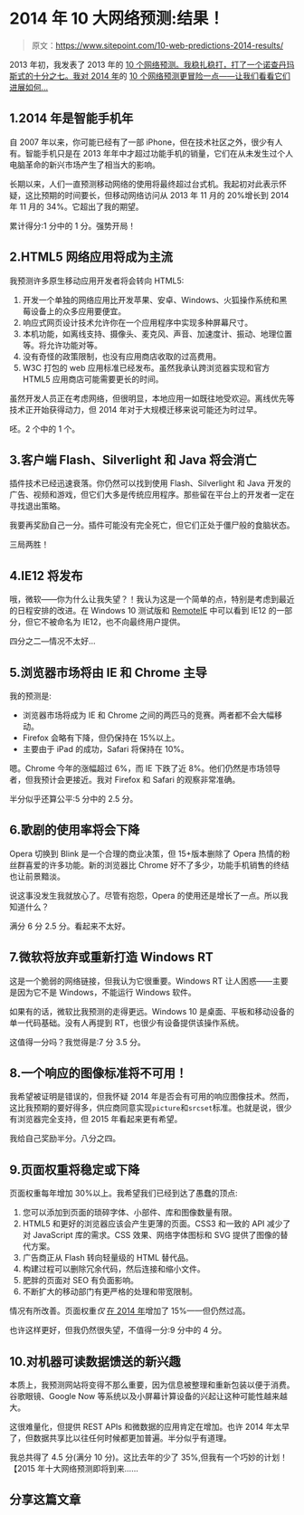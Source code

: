 # 2014 年 10 大网络预测:结果！

> 原文：<https://www.sitepoint.com/10-web-predictions-2014-results/>

2013 年初，我发表了 2013 年的 [10 个网络预测。我稳扎稳打，打了一个诺查丹玛斯式的十分之七。我对 2014 年](/2013-web-predictions/)的 [10 个网络预测更冒险一点——让我们看看它们进展如何…](/10-web-predictions-2014/)

## 1.2014 年是智能手机年

自 2007 年以来，你可能已经有了一部 iPhone，但在技术社区之外，很少有人有。智能手机只是在 2013 年年中才超过功能手机的销量，它们在从未发生过个人电脑革命的新兴市场产生了相当大的影响。

长期以来，人们一直预测移动网络的使用将最终超过台式机。我起初对此表示怀疑，这比预期的时间要长，但移动网络访问从 2013 年 11 月的 20%增长到 2014 年 11 月的 34%。它超出了我的期望。

累计得分:1 分中的 1 分。强势开局！

## 2.HTML5 网络应用将成为主流

我预测许多原生移动应用开发者将会转向 HTML5:

1.  开发一个单独的网络应用比开发苹果、安卓、Windows、火狐操作系统和黑莓设备上的众多应用要便宜。
2.  响应式网页设计技术允许你在一个应用程序中实现多种屏幕尺寸。
3.  本机功能，如离线支持、摄像头、麦克风、声音、加速度计、振动、地理位置等。将允许功能对等。
4.  没有奇怪的政策限制，也没有应用商店收取的过高费用。
5.  W3C 打包的 web 应用标准已经发布。虽然我承认跨浏览器实现和官方 HTML5 应用商店可能需要更长的时间。

虽然开发人员正在考虑网络，但很明显，本地应用一如既往地受欢迎。离线优先等技术正开始获得动力，但 2014 年对于大规模迁移来说可能还为时过早。

呸。2 个中的 1 个。

## 3.客户端 Flash、Silverlight 和 Java 将会消亡

插件技术已经迅速衰落。你仍然可以找到使用 Flash、Silverlight 和 Java 开发的广告、视频和游戏，但它们大多是传统应用程序。那些留在平台上的开发者一定在寻找退出策略。

我要再奖励自己一分。插件可能没有完全死亡，但它们正处于僵尸般的食脑状态。

三局两胜！

## 4.IE12 将发布

哦，微软——你为什么让我失望？！我认为这是一个简单的点，特别是考虑到最近的日程安排的改进。在 Windows 10 测试版和 [RemoteIE](/easy-internet-explorer-testing-remoteie/) 中可以看到 IE12 的一部分，但它不被命名为 IE12，也不向最终用户提供。

四分之二—情况不太好…

## 5.浏览器市场将由 IE 和 Chrome 主导

我的预测是:

*   浏览器市场将成为 IE 和 Chrome 之间的两匹马的竞赛。两者都不会大幅移动。
*   Firefox 会略有下降，但仍保持在 15%以上。
*   主要由于 iPad 的成功，Safari 将保持在 10%。

嗯。Chrome 今年的涨幅超过 6%，而 IE 下跌了近 8%。他们仍然是市场领导者，但我预计会更接近。我对 Firefox 和 Safari 的观察非常准确。

半分似乎还算公平:5 分中的 2.5 分。

## 6.歌剧的使用率将会下降

Opera 切换到 Blink 是一个合理的商业决策，但 15+版本删除了 Opera 热情的粉丝群喜爱的许多功能。新的浏览器比 Chrome 好不了多少，功能手机销售的终结也让前景黯淡。

说这事没发生我就放心了。尽管有抱怨，Opera 的使用还是增长了一点。所以我知道什么？

满分 6 分 2.5 分。看起来不太好。

## 7.微软将放弃或重新打造 Windows RT

这是一个脆弱的网络链接，但我认为它很重要。Windows RT 让人困惑——主要是因为它不是 Windows，不能运行 Windows 软件。

如果有的话，微软比我预测的走得更远。Windows 10 是桌面、平板和移动设备的单一代码基础。没有人再提到 RT，也很少有设备提供该操作系统。

这值得一分吗？我觉得是:7 分 3.5 分。

## 8.一个响应的图像标准将不可用！

我希望被证明是错误的，但我怀疑 2014 年是否会有可用的响应图像技术。然而，这比我预期的要好得多，供应商同意实现`picture`和`srcset`标准。也就是说，很少有浏览器完全支持，但 2015 年看起来更有希望。

我给自己奖励半分。八分之四。

## 9.页面权重将稳定或下降

页面权重每年增加 30%以上。我希望我们已经到达了愚蠢的顶点:

1.  您可以添加到页面的琐碎字体、小部件、库和图像数量有限。
2.  HTML5 和更好的浏览器应该会产生更薄的页面。CSS3 和一致的 API 减少了对 JavaScript 库的需求。CSS 效果、网络字体图标和 SVG 提供了图像的替代方案。
3.  广告商正从 Flash 转向轻量级的 HTML 替代品。
4.  构建过程可以删除冗余代码，然后连接和缩小文件。
5.  肥胖的页面对 SEO 有负面影响。
6.  不断扩大的移动部门有更严格的处理和带宽限制。

情况有所改善。页面权重*仅* [在 2014 年](/average-page-weight-increases-15-2014/)增加了 15%——但仍然过高。

也许这样更好，但我仍然很失望，不值得一分:9 分中的 4 分。

## 10.对机器可读数据馈送的新兴趣

本质上，我预测网站将变得不那么重要，因为信息被整理和重新包装以便于消费。谷歌眼镜、Google Now 等系统以及小屏幕计算设备的兴起让这种可能性越来越大。

这很难量化，但提供 REST APIs 和微数据的应用肯定在增加。也许 2014 年太早了，但数据共享比以往任何时候都更加普遍。半分似乎有道理。

我总共得了 4.5 分(满分 10 分)。这比去年的少了 35%,但我有一个巧妙的计划！【2015 年十大网络预测即将到来……

## 分享这篇文章